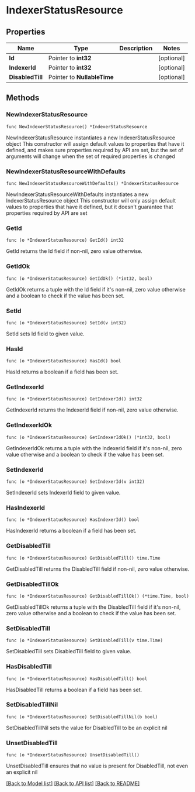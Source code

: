 # IndexerStatusResource

## Properties

Name | Type | Description | Notes
------------ | ------------- | ------------- | -------------
**Id** | Pointer to **int32** |  | [optional] 
**IndexerId** | Pointer to **int32** |  | [optional] 
**DisabledTill** | Pointer to **NullableTime** |  | [optional] 

## Methods

### NewIndexerStatusResource

`func NewIndexerStatusResource() *IndexerStatusResource`

NewIndexerStatusResource instantiates a new IndexerStatusResource object
This constructor will assign default values to properties that have it defined,
and makes sure properties required by API are set, but the set of arguments
will change when the set of required properties is changed

### NewIndexerStatusResourceWithDefaults

`func NewIndexerStatusResourceWithDefaults() *IndexerStatusResource`

NewIndexerStatusResourceWithDefaults instantiates a new IndexerStatusResource object
This constructor will only assign default values to properties that have it defined,
but it doesn't guarantee that properties required by API are set

### GetId

`func (o *IndexerStatusResource) GetId() int32`

GetId returns the Id field if non-nil, zero value otherwise.

### GetIdOk

`func (o *IndexerStatusResource) GetIdOk() (*int32, bool)`

GetIdOk returns a tuple with the Id field if it's non-nil, zero value otherwise
and a boolean to check if the value has been set.

### SetId

`func (o *IndexerStatusResource) SetId(v int32)`

SetId sets Id field to given value.

### HasId

`func (o *IndexerStatusResource) HasId() bool`

HasId returns a boolean if a field has been set.

### GetIndexerId

`func (o *IndexerStatusResource) GetIndexerId() int32`

GetIndexerId returns the IndexerId field if non-nil, zero value otherwise.

### GetIndexerIdOk

`func (o *IndexerStatusResource) GetIndexerIdOk() (*int32, bool)`

GetIndexerIdOk returns a tuple with the IndexerId field if it's non-nil, zero value otherwise
and a boolean to check if the value has been set.

### SetIndexerId

`func (o *IndexerStatusResource) SetIndexerId(v int32)`

SetIndexerId sets IndexerId field to given value.

### HasIndexerId

`func (o *IndexerStatusResource) HasIndexerId() bool`

HasIndexerId returns a boolean if a field has been set.

### GetDisabledTill

`func (o *IndexerStatusResource) GetDisabledTill() time.Time`

GetDisabledTill returns the DisabledTill field if non-nil, zero value otherwise.

### GetDisabledTillOk

`func (o *IndexerStatusResource) GetDisabledTillOk() (*time.Time, bool)`

GetDisabledTillOk returns a tuple with the DisabledTill field if it's non-nil, zero value otherwise
and a boolean to check if the value has been set.

### SetDisabledTill

`func (o *IndexerStatusResource) SetDisabledTill(v time.Time)`

SetDisabledTill sets DisabledTill field to given value.

### HasDisabledTill

`func (o *IndexerStatusResource) HasDisabledTill() bool`

HasDisabledTill returns a boolean if a field has been set.

### SetDisabledTillNil

`func (o *IndexerStatusResource) SetDisabledTillNil(b bool)`

 SetDisabledTillNil sets the value for DisabledTill to be an explicit nil

### UnsetDisabledTill
`func (o *IndexerStatusResource) UnsetDisabledTill()`

UnsetDisabledTill ensures that no value is present for DisabledTill, not even an explicit nil

[[Back to Model list]](../README.md#documentation-for-models) [[Back to API list]](../README.md#documentation-for-api-endpoints) [[Back to README]](../README.md)


